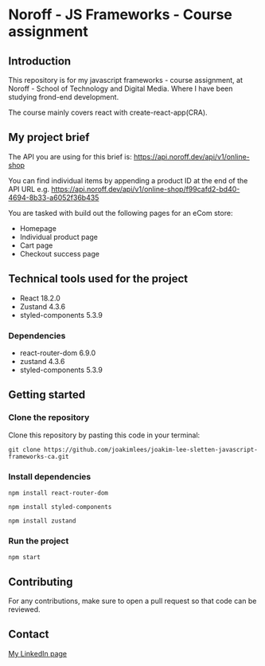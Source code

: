 # Noroff - JS Frameworks - Course assignment

## Introduction

This repository is for my javascript frameworks - course assignment, at Noroff - School of Technology and Digital Media.
Where I have been studying frond-end development.

The course mainly covers react with create-react-app(CRA).

## My project brief

The API you are using for this brief is: https://api.noroff.dev/api/v1/online-shop

You can find individual items by appending a product ID at the end of the API URL e.g. https://api.noroff.dev/api/v1/online-shop/f99cafd2-bd40-4694-8b33-a6052f36b435

You are tasked with build out the following pages for an eCom store:

- Homepage
- Individual product page
- Cart page
- Checkout success page

## Technical tools used for the project

- React 18.2.0
- Zustand 4.3.6
- styled-components 5.3.9

### Dependencies

- react-router-dom 6.9.0
- zustand 4.3.6
- styled-components 5.3.9

## Getting started

### Clone the repository

Clone this repository by pasting this code in your terminal:

```
git clone https://github.com/joakimlees/joakim-lee-sletten-javascript-frameworks-ca.git
```

### Install dependencies

```
npm install react-router-dom
```

```
npm install styled-components
```

```
npm install zustand
```

### Run the project

```
npm start
```

## Contributing

For any contributions, make sure to open a pull request so that code can be reviewed.

## Contact

[My LinkedIn page](https://www.linkedin.com/in/joakim-lee-sletten-14381621a/)

